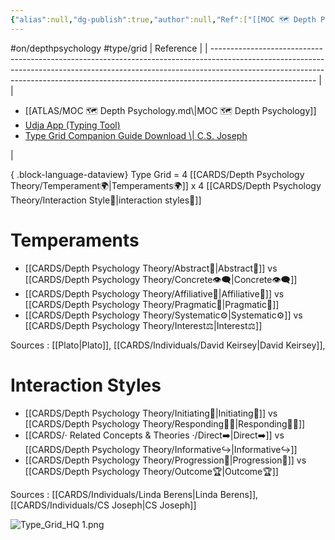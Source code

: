 ```yaml
---
{"alias":null,"dg-publish":true,"author":null,"Ref":["[[MOC 🗺️ Depth Psychology]]","[Udja App (Typing Tool)](https://www.udja.app/#/)","[Type Grid Companion Guide Download | C.S. Joseph](https://csjoseph.life/type-grid-companion-guide-download/)"],"permalink":"/cards/depth-psychology-theory/type-grid/","dgPassFrontmatter":true,"noteIcon":"1","created":"2023-01-12T12:33:41.904+01:00","updated":"2023-05-21T23:20:18.976+02:00"}
---
```


#on/depthpsychology #type/grid 
| Reference                                                                                                                                                                                                                                                            |
| -------------------------------------------------------------------------------------------------------------------------------------------------------------------------------------------------------------------------------------------------------------------- |
| <ul><li>[[ATLAS/MOC 🗺️ Depth Psychology.md\\|MOC 🗺️ Depth Psychology]]</li><li>[Udja App (Typing Tool)](https://www.udja.app/#/)</li><li>[Type Grid Companion Guide Download \\| C.S. Joseph](https://csjoseph.life/type-grid-companion-guide-download/)</li></ul> |

{ .block-language-dataview}
Type Grid = 4 [[CARDS/Depth Psychology Theory/Temperament🌍\|Temperaments🌍]] x 4 [[CARDS/Depth Psychology Theory/Interaction Style💬\|interaction styles💬]] 
# Temperaments 
- [[CARDS/Depth Psychology Theory/Abstract🧲\|Abstract🧲]] vs [[CARDS/Depth Psychology Theory/Concrete👁️‍🗨️\|Concrete👁️‍🗨️]]
- [[CARDS/Depth Psychology Theory/Affiliative🐜\|Affiliative🐜]] vs [[CARDS/Depth Psychology Theory/Pragmatic🦊\|Pragmatic🦊]]
- [[CARDS/Depth Psychology Theory/Systematic⚙️\|Systematic⚙️]] vs [[CARDS/Depth Psychology Theory/Interest⚖️\|Interest⚖️]]

Sources : [[Plato\|Plato]], [[CARDS/Individuals/David Keirsey\|David Keirsey]], 

# Interaction Styles 
- [[CARDS/Depth Psychology Theory/Initiating👋\|Initiating👋]] vs [[CARDS/Depth Psychology Theory/Responding🧘‍♂️\|Responding🧘‍♂️]]
- [[CARDS/· Related Concepts & Theories ·/Direct➡️\|Direct➡️]] vs [[CARDS/Depth Psychology Theory/Informative↪️\|Informative↪️]]
- [[CARDS/Depth Psychology Theory/Progression🏃\|Progression🏃]] vs [[CARDS/Depth Psychology Theory/Outcome🏆\|Outcome🏆]]

Sources : [[CARDS/Individuals/Linda Berens\|Linda Berens]], [[CARDS/Individuals/CS Joseph\|CS Joseph]]

![Type_Grid_HQ 1.png](/img/user/EXTRAS/Images/Type_Grid_HQ%201.png)
